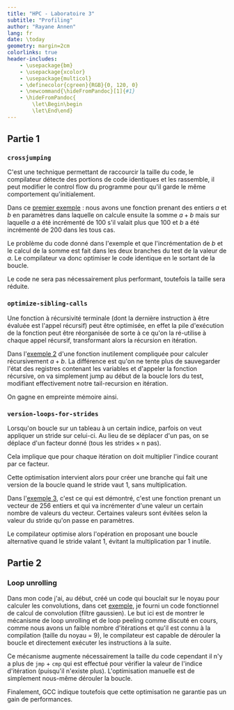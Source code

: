 ```yaml
---
title: "HPC - Laboratoire 3"
subtitle: "Profiling"
author: "Rayane Annen"
lang: fr
date: \today
geometry: margin=2cm
colorlinks: true
header-includes:
    - \usepackage{bm}
    - \usepackage{xcolor}
    - \usepackage{multicol}
    - \definecolor{cgreen}{RGB}{0, 120, 0}
    - \newcommand{\hideFromPandoc}[1]{#1}
    - \hideFromPandoc{
        \let\Begin\begin
        \let\End\end}
---
```


## Partie 1

### `crossjumping`

C'est une technique permettant de raccourcir la taille du code, le compilateur détecte des portions de code identiques et les rassemble, il peut modifier le control flow du programme pour qu'il garde le même comportement qu'initialement.

Dans ce [premier exemple](https://godbolt.org/z/9EYY3frvn) : nous avons une fonction prenant des entiers $a$ et $b$ en paramètres dans laquelle on calcule ensuite la somme $a + b$ mais sur laquelle $a$ a été incrémenté de 100 s'il valait plus que 100 et $b$ a été incrémenté de 200 dans les tous cas.

Le problème du code donné dans l'exemple et que l'incrémentation de $b$ et le calcul de la somme est fait dans les deux branches du test de la valeur de $a$. Le compilateur va donc optimiser le code identique en le sortant de la boucle.

Le code ne sera pas nécessairement plus performant, toutefois la taille sera réduite.

### `optimize-sibling-calls`

Une fonction à récursivité terminale (dont la dernière instruction à être évaluée est l'appel récursif) peut être optimisée, en effet la pile d'exécution de la fonction peut être réorganisée de sorte à ce qu'on la ré-utilise à chaque appel récursif, transformant alors la récursion en itération.

Dans l'[exemple 2](https://godbolt.org/z/ernPxj5j6) d'une fonction inutilement compliquée pour calculer récursivement $a + b$. La différence est qu'on ne tente plus de sauvegarder l'état des registres contenant les variables et d'appeler la fonction récursive, on va simplement jump au début de la boucle lors du test, modifiant effectivement notre tail-recursion en itération.

On gagne en empreinte mémoire ainsi.

### `version-loops-for-strides`

Lorsqu'on boucle sur un tableau à un certain indice, parfois on veut appliquer un stride sur celui-ci. Au lieu de se déplacer d'un pas, on se déplace d'un facteur donné (tous les $\text{strides} \times \text{n}$ pas). 

Cela implique que pour chaque itération on doit multiplier l'indice courant par ce facteur. 

Cette optimisation intervient alors pour créer une branche qui fait une version de la boucle quand le stride vaut 1, sans multiplication.

Dans l'[exemple 3](https://godbolt.org/z/7qP5a6Y6P), c'est ce qui est démontré, c'est une fonction prenant un vecteur de 256 entiers et qui va incrémenter d'une valeur un certain nombre de valeurs du vecteur. Certaines valeurs sont évitées selon la valeur du stride qu'on passe en paramètres.

Le compilateur optimise alors l'opération en proposant une boucle alternative quand le stride valant 1, évitant la multiplication par 1 inutile.


## Partie 2

### Loop unrolling

Dans mon code j'ai, au début, créé un code qui bouclait sur le noyau pour calculer les convolutions, dans cet [exemple](https://godbolt.org/z/rcTKeba7o), je fourni un code fonctionnel de calcul de convolution (filtre gaussien). Le but ici est de montrer le mécanisme de loop unrolling et de loop peeling comme discuté en cours, comme nous avons un faible nombre d'itérations et qu'il est connu à la compilation (taille du noyau = 9), le compilateur est capable de dérouler la boucle et directement exécuter les instructions à la suite. 

Ce mécanisme augmente nécessairement la taille du code cependant il n'y a plus de `jmp` + `cmp` qui est effectué pour vérifier la valeur de l'indice d'itération (puisqu'il n'existe plus). L'optimisation manuelle est de simplement nous-même dérouler la boucle.

Finalement, GCC indique toutefois que cette optimisation ne garantie pas un gain de performances. 







